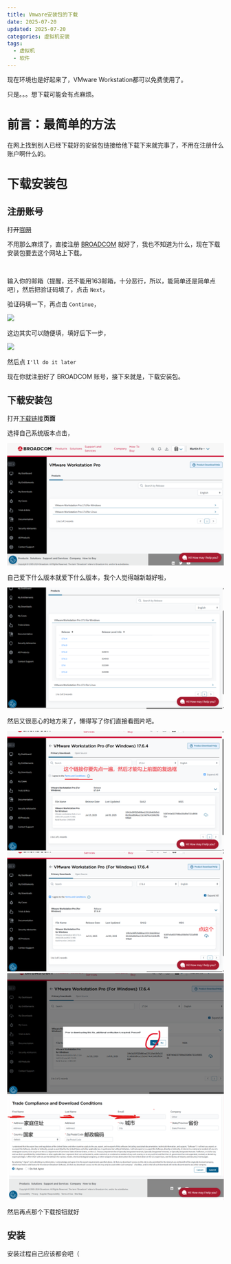 ```yaml
---
title: Vmware安装包的下载
date: 2025-07-20
updated: 2025-07-20
categories: 虚拟机安装
tags:
  - 虚拟机
  - 软件
---
```


现在环境也是好起来了，VMware Workstation都可以免费使用了。

只是。。。想下载可能会有点麻烦。

<!-- more -->

# 前言：最简单的方法

在网上找到别人已经下载好的安装包链接给他下载下来就完事了，不用在注册什么账户啊什么的。

# 下载安装包

## 注册账号
~~打开[官网](https://www.vmware.com/products/desktop-hypervisor/workstation-and-fusion)~~

不用那么麻烦了，直接注册 [BROADCOM](https://profile.broadcom.com/web/registration) 就好了，我也不知道为什么，现在下载安装包要去这个网站上下载。

![]()

输入你的邮箱（提醒，还不能用163邮箱，十分恶行，所以，能简单还是简单点吧），然后把验证码填了，点击 `Next`，

验证码填一下，再点击 `Continue`，

![](https://s21.ax1x.com/2025/07/20/pV8ugII.png)

这边其实可以随便填，填好后下一步，

![](https://s21.ax1x.com/2025/07/20/pV8ucdA.png)

然后点 `I'll do it later`

现在你就注册好了 BROADCOM 账号，接下来就是，下载安装包。

## 下载安装包

打开[下载链接](https://support.broadcom.com/group/ecx/productdownloads?subfamily=VMware%20Workstation%20Pro&freeDownloads=true)**页面**

选择自己系统版本点击，

![](./1.png)

自己爱下什么版本就爱下什么版本，我个人觉得越新越好啦，

![](./2.png)

然后又很恶心的地方来了，懒得写了你们直接看图片吧。

![](./3.png)
![](./4.png)
![](./5.png)
![](./6.png)

然后再点那个下载按钮就好

## 安装

安装过程自己应该都会吧（
